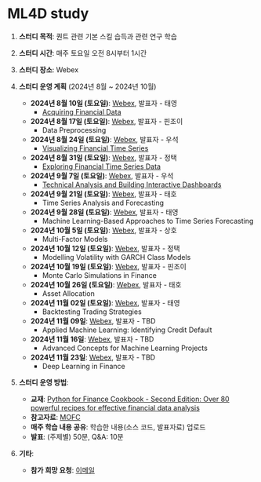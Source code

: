# ML4D study
1) **스터디 목적**: 퀀트 관련 기본 스킬 습득과 관련 연구 학습
2) **스터디 시간**: 매주 토요일 오전 8시부터 1시간
3) **스터디 장소**: Webex
4) **스터디 운영 계획** (2024년 8월 ~ 2024년 10월)
    - **2024년 8월 10일 (토요일)**: [Webex](https://lgehq.webex.com/lgehq-en/j.php?MTID=m51039acab1b92fa019a481a40406a2a3), 발표자 - 태영
        - [Acquiring Financial Data](https://github.com/restful3/ml4t/blob/main/source/Python_for_Finance_Cookbook/chapter_1_song.ipynb)
    - **2024년 8월 17일 (토요일)**: [Webex](https://lgehq.webex.com/lgehq-en/j.php?MTID=m5fb75cc4bbb2b79101f7ccc6d18d9e4c), 발표자 - 핀조이
        - Data Preprocessing
    - **2024년 8월 24일 (토요일)**: [Webex](https://lgehq.webex.com/lgehq-en/j.php?MTID=mf99db8752ec13c81a763dc780e495a74), 발표자 - 우석
        - [Visualizing Financial Time Series](https://github.com/restful3/ml4t/blob/main/source/Python_for_Finance_Cookbook/chapter_3_wooseok_.ipynb)
    - **2024년 8월 31일 (토요일)**: [Webex](https://lgehq.webex.com/lgehq-en/j.php?MTID=maca74f8d0e72c7b04f2b725033753584), 발표자 - 정택
        - [Exploring Financial Time Series Data](https://github.com/restful3/ml4t/blob/main/source/Python_for_Finance_Cookbook/chapter_4_jtkim.ipynb)
    - **2024년 9월 7일 (토요일)**: [Webex](https://lgehq.webex.com/lgehq-en/j.php?MTID=m6ec812564abc7626d42c2613269d7965), 발표자 - 우석
        - [Technical Analysis and Building Interactive Dashboards](https://github.com/restful3/ml4t/blob/main/source/Python_for_Finance_Cookbook/chapter_5_wooseok.ipynb)
    - **2024년 9월 21일 (토요일)**: [Webex](https://lgehq.webex.com/lgehq-en/j.php?MTID=m7e152e7d66dff86006a2ed60e3e92a5b), 발표자 - 태호
        - Time Series Analysis and Forecasting
    - **2024년 9월 28일 (토요일)**: [Webex](https://lgehq.webex.com/lgehq/j.php?MTID=m82d6e37b03b9d1de9d2ea06683fbbe66), 발표자 - 태영
        - Machine Learning-Based Approaches to Time Series Forecasting
    - **2024년 10월 5일 (토요일)**: [Webex](https://lgehq.webex.com/lgehq/j.php?MTID=ma63a7a72be8dba2ea85350e7808688c6), 발표자 - 상호
        - Multi-Factor Models
    - **2024년 10월 12일 (토요일)**: [Webex](https://lgehq.webex.com/lgehq-en/j.php?MTID=m661aad720d3c20586538f45f3bfd5aa5), 발표자 - 정택
        - Modelling Volatility with GARCH Class Models
    - **2024년 10월 19일 (토요일)**: [Webex](https://lgehq.webex.com/lgehq-en/j.php?MTID=m6c3d9d6a1f7db3d24a5741d4105be31f), 발표자 - 핀조이
        - Monte Carlo Simulations in Finance
    - **2024년 10월 26일 (토요일)**: [Webex](https://lgehq.webex.com/lgehq/j.php?MTID=md5425739162a8a9a44cb1922e31d2da3), 발표자 - 태호
        - Asset Allocation
    - **2024년 11월 02일 (토요일)**: [Webex](https://lgehq.webex.com/lgehq-en/j.php?MTID=mb098113cae78d6aecd519425b7400a98	), 발표자 - 태영
        - Backtesting Trading Strategies
    - **2024년 11월 09일**: [Webex](https://lgehq.webex.com/lgehq-en/j.php?MTID=m51cfa97333999ea5dc395b5c6a015508), 발표자 - TBD
        - Applied Machine Learning: Identifying Credit Default
    - **2024년 11월 16일**: [Webex](https://lgehq.webex.com/lgehq-en/j.php?MTID=m5bf981d6a2583a9af0216a2dd3e5cf22	), 발표자 - TBD
        - Advanced Concepts for Machine Learning Projects
    - **2024년 11월 23일**: [Webex](https://lgehq.webex.com/lgehq-en/j.php?MTID=m03b52771de6f8b623d6c89d2d26a44c2	), 발표자 - TBD
        - Deep Learning in Finance

5) **스터디 운영 방법**:
    - **교재**: [Python for Finance Cookbook - Second Edition: Over 80 powerful recipes for effective financial data analysis](https://www.amazon.com/Python-Finance-Cookbook-effective-financial/dp/1803243198)
    - **참고자료**: [MOFC](https://mofc.unic.ac.cy/m6-presentations/)
    - **매주 학습 내용 공유**: 학습한 내용(소스 코드, 발표자료) 업로드
    - **발표**: (주제별) 50분, Q&A: 10분

6) **기타**:
    - **참가 희망 요청**: [이메일](mailto:restful3@gmail.com)




